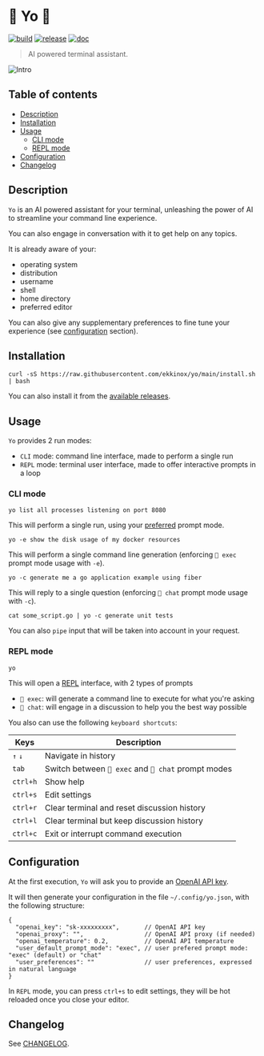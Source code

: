 # 🚀 Yo 💬

[![build](https://github.com/ekkinox/yo/actions/workflows/build.yml/badge.svg)](https://github.com/ekkinox/yo/actions/workflows/build.yml)
[![release](https://github.com/ekkinox/yo/actions/workflows/release.yml/badge.svg)](https://github.com/ekkinox/yo/actions/workflows/release.yml)
[![doc](https://github.com/ekkinox/yo/actions/workflows/doc.yml/badge.svg)](https://github.com/ekkinox/yo/actions/workflows/doc.yml)

> AI powered terminal assistant.

![Intro](docs/_assets/intro.gif)

## Table of contents

<!-- TOC -->
* [Description](#description)
* [Installation](#installation)
* [Usage](#usage)
  * [CLI mode](#cli-mode)
  * [REPL mode](#repl-mode)
* [Configuration](#configuration)
* [Changelog](#changelog)
<!-- TOC -->

## Description

`Yo` is an AI powered assistant for your terminal, unleashing the power of AI to streamline your command line experience.

You can also engage in conversation with it to get help on any topics.

It is already aware of your:
- operating system
- distribution
- username
- shell
- home directory
- preferred editor

You can also give any supplementary preferences to fine tune your experience (see [configuration](#configuration) section).
## Installation

```shell
curl -sS https://raw.githubusercontent.com/ekkinox/yo/main/install.sh | bash
```

You can also install it from the [available releases](https://github.com/ekkinox/yo/releases).

## Usage

`Yo` provides 2 run modes:
- `CLI` mode: command line interface, made to perform a single run
- `REPL` mode: terminal user interface, made to offer interactive prompts in a loop

### CLI mode

```shell
yo list all processes listening on port 8080
```

This will perform a single run, using your [preferred](#configuration) prompt mode.

```shell
yo -e show the disk usage of my docker resources
```

This will perform a single command line generation (enforcing `🚀 exec` prompt mode usage with `-e`).

```shell
yo -c generate me a go application example using fiber
```

This will reply to a single question (enforcing `💬 chat` prompt mode usage with `-c`).

```shell
cat some_script.go | yo -c generate unit tests
```

You can also `pipe` input that will be taken into account in your request.

### REPL mode

```shell
yo
```

This will open a [REPL](https://en.wikipedia.org/wiki/Read%E2%80%93eval%E2%80%93print_loop) interface, with 2 types of prompts

- `🚀 exec`: will generate a command line to execute for what you're asking
- `💬 chat`: will engage in a discussion to help you the best way possible

You also can use the following `keyboard shortcuts`:

| Keys     | Description                                         |
|----------|-----------------------------------------------------|
| `↑` `↓`  | Navigate in history                                 |
| `tab`    | Switch between `🚀 exec` and `💬 chat` prompt modes |
| `ctrl+h` | Show help                                           |
| `ctrl+s` | Edit settings                                       |
| `ctrl+r` | Clear terminal and reset discussion history         |
| `ctrl+l` | Clear terminal but keep discussion history          |
| `ctrl+c` | Exit or interrupt command execution                 |


## Configuration

At the first execution, `Yo` will ask you to provide an [OpenAI API key](https://platform.openai.com/account/api-keys).

It will then generate your configuration in the file `~/.config/yo.json`, with the following structure:

```JS
{
  "openai_key": "sk-xxxxxxxxx",       // OpenAI API key
  "openai_proxy": "",                 // OpenAI API proxy (if needed)
  "openai_temperature": 0.2,          // OpenAI API temperature
  "user_default_prompt_mode": "exec", // user prefered prompt mode: "exec" (default) or "chat"
  "user_preferences": ""              // user preferences, expressed in natural language
}
```

In `REPL` mode, you can press `ctrl+s` to edit settings, they will be hot reloaded once you close your editor.

## Changelog

See [CHANGELOG](CHANGELOG.md).